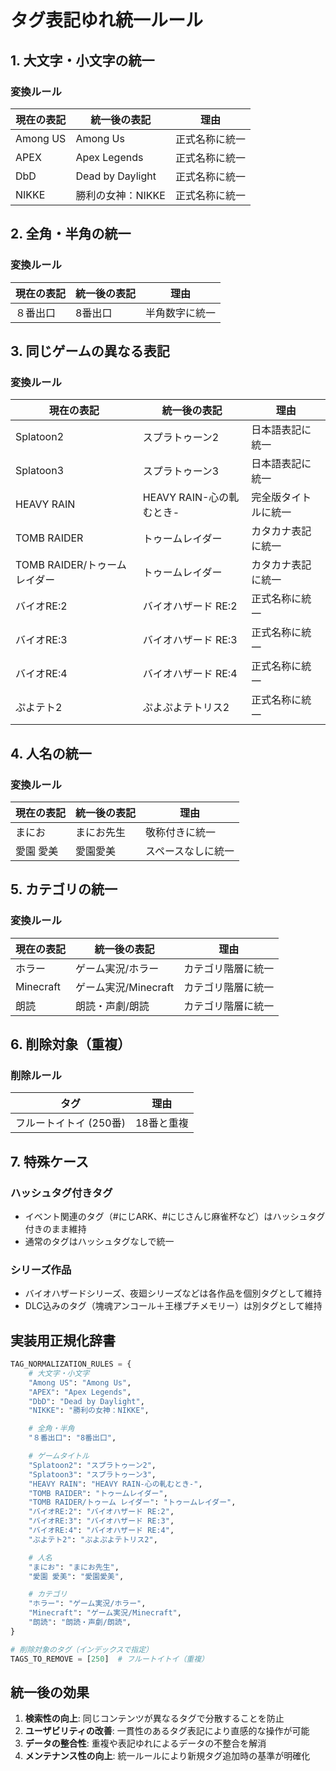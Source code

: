 # タグ表記ゆれ統一ルール

## 1. 大文字・小文字の統一

### 変換ルール
| 現在の表記 | 統一後の表記 | 理由 |
|-----------|------------|------|
| Among US | Among Us | 正式名称に統一 |
| APEX | Apex Legends | 正式名称に統一 |
| DbD | Dead by Daylight | 正式名称に統一 |
| NIKKE | 勝利の女神：NIKKE | 正式名称に統一 |

## 2. 全角・半角の統一

### 変換ルール
| 現在の表記 | 統一後の表記 | 理由 |
|-----------|------------|------|
| ８番出口 | 8番出口 | 半角数字に統一 |

## 3. 同じゲームの異なる表記

### 変換ルール
| 現在の表記 | 統一後の表記 | 理由 |
|-----------|------------|------|
| Splatoon2 | スプラトゥーン2 | 日本語表記に統一 |
| Splatoon3 | スプラトゥーン3 | 日本語表記に統一 |
| HEAVY RAIN | HEAVY RAIN-心の軋むとき- | 完全版タイトルに統一 |
| TOMB RAIDER | トゥームレイダー | カタカナ表記に統一 |
| TOMB RAIDER/トゥーム レイダー | トゥームレイダー | カタカナ表記に統一 |
| バイオRE:2 | バイオハザード RE:2 | 正式名称に統一 |
| バイオRE:3 | バイオハザード RE:3 | 正式名称に統一 |
| バイオRE:4 | バイオハザード RE:4 | 正式名称に統一 |
| ぷよテト2 | ぷよぷよテトリス2 | 正式名称に統一 |

## 4. 人名の統一

### 変換ルール
| 現在の表記 | 統一後の表記 | 理由 |
|-----------|------------|------|
| まにお | まにお先生 | 敬称付きに統一 |
| 愛園 愛美 | 愛園愛美 | スペースなしに統一 |

## 5. カテゴリの統一

### 変換ルール
| 現在の表記 | 統一後の表記 | 理由 |
|-----------|------------|------|
| ホラー | ゲーム実況/ホラー | カテゴリ階層に統一 |
| Minecraft | ゲーム実況/Minecraft | カテゴリ階層に統一 |
| 朗読 | 朗読・声劇/朗読 | カテゴリ階層に統一 |

## 6. 削除対象（重複）

### 削除ルール
| タグ | 理由 |
|-----|------|
| フルートイトイ (250番) | 18番と重複 |

## 7. 特殊ケース

### ハッシュタグ付きタグ
- イベント関連のタグ（#にじARK、#にじさんじ麻雀杯など）はハッシュタグ付きのまま維持
- 通常のタグはハッシュタグなしで統一

### シリーズ作品
- バイオハザードシリーズ、夜廻シリーズなどは各作品を個別タグとして維持
- DLC込みのタグ（塊魂アンコール＋王様プチメモリー）は別タグとして維持

## 実装用正規化辞書

```python
TAG_NORMALIZATION_RULES = {
    # 大文字・小文字
    "Among US": "Among Us",
    "APEX": "Apex Legends",
    "DbD": "Dead by Daylight",
    "NIKKE": "勝利の女神：NIKKE",

    # 全角・半角
    "８番出口": "8番出口",

    # ゲームタイトル
    "Splatoon2": "スプラトゥーン2",
    "Splatoon3": "スプラトゥーン3",
    "HEAVY RAIN": "HEAVY RAIN-心の軋むとき-",
    "TOMB RAIDER": "トゥームレイダー",
    "TOMB RAIDER/トゥーム レイダー": "トゥームレイダー",
    "バイオRE:2": "バイオハザード RE:2",
    "バイオRE:3": "バイオハザード RE:3",
    "バイオRE:4": "バイオハザード RE:4",
    "ぷよテト2": "ぷよぷよテトリス2",

    # 人名
    "まにお": "まにお先生",
    "愛園 愛美": "愛園愛美",

    # カテゴリ
    "ホラー": "ゲーム実況/ホラー",
    "Minecraft": "ゲーム実況/Minecraft",
    "朗読": "朗読・声劇/朗読",
}

# 削除対象のタグ（インデックスで指定）
TAGS_TO_REMOVE = [250]  # フルートイトイ（重複）
```

## 統一後の効果

1. **検索性の向上**: 同じコンテンツが異なるタグで分散することを防止
2. **ユーザビリティの改善**: 一貫性のあるタグ表記により直感的な操作が可能
3. **データの整合性**: 重複や表記ゆれによるデータの不整合を解消
4. **メンテナンス性の向上**: 統一ルールにより新規タグ追加時の基準が明確化
